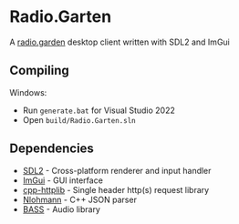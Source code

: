 # Radio.Garten
A [radio.garden](https://radio.garden/) desktop client written with SDL2 and ImGui

## Compiling
Windows:
- Run `generate.bat` for Visual Studio 2022
- Open `build/Radio.Garten.sln`

## Dependencies
- [SDL2](https://www.libsdl.org/) - Cross-platform renderer and input handler
- [ImGui](https://github.com/ocornut/imgui) - GUI interface
- [cpp-httplib](https://github.com/yhirose/cpp-httplib) - Single header http(s) request library
- [Nlohmann](https://github.com/nlohmann/json) - C++ JSON parser
- [BASS](https://www.un4seen.com/) - Audio library